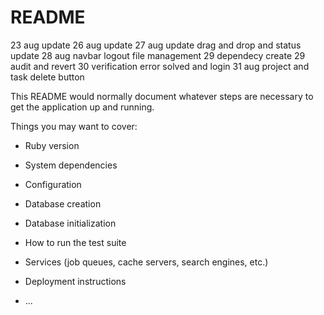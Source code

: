 # README

23 aug update
26 aug update
27 aug update  drag and drop and status update
28 aug navbar logout file management
29 dependecy create
29 audit and revert
30 verification error solved  and login 
31 aug project and task delete button

This README would normally document whatever steps are necessary to get the
application up and running.

Things you may want to cover:

* Ruby version

* System dependencies

* Configuration

* Database creation

* Database initialization

* How to run the test suite

* Services (job queues, cache servers, search engines, etc.)

* Deployment instructions

* ...
